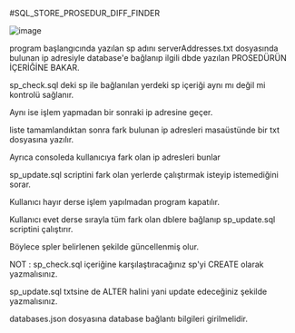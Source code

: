 #SQL_STORE_PROSEDUR_DIFF_FINDER

![image](https://github.com/user-attachments/assets/07313eba-5c5e-4a31-a445-56b740216b38)


program başlangıcında yazılan sp adını serverAddresses.txt dosyasında bulunan ip adresiyle database'e bağlanıp ilgili dbde yazılan PROSEDÜRÜN İÇERİĞİNE BAKAR.

sp_check.sql deki sp ile bağlanılan yerdeki sp içeriği aynı mı değil mi kontrolü sağlanır.

Aynı ise işlem yapmadan bir sonraki ip adresine geçer.

liste tamamlandıktan sonra fark bulunan ip adresleri masaüstünde bir txt dosyasına yazılır.

Ayrıca consoleda kullanıcıya fark olan ip adresleri bunlar

sp_update.sql scriptini fark olan yerlerde çalıştırmak isteyip istemediğini sorar.

Kullanıcı hayır derse işlem yapılmadan program kapatılır.

Kullanıcı evet derse sırayla tüm fark olan dblere bağlanıp sp_update.sql scriptini çalıştırır.

Böylece spler belirlenen şekilde güncellenmiş olur.


NOT : sp_check.sql içeriğine karşılaştıracağınız sp'yi CREATE olarak yazmalısınız.

sp_update.sql txtsine de ALTER halini yani update edeceğiniz şekilde yazmalısınız.

databases.json dosyasına database bağlantı bilgileri girilmelidir.


